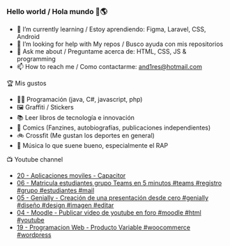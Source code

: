 ### Hello world / Hola mundo 👋🌎

<!--
**xaca/xaca** is a ✨ _special_ ✨ repository because its `README.md` (this file) appears on your GitHub profile.

Here are some ideas to get you started:
-->

- 🌱 I’m currently learning / Estoy aprendiendo: Figma, Laravel, CSS, Android
- 🤔 I’m looking for help with My repos / Busco ayuda con mis repositorios
- 💬 Ask me about / Preguntame acerca de: HTML, CSS, JS & programming 
- 📫 How to reach me / Como contactarme: and1res@hotmail.com

🏆 Mis gustos
- 👨‍💻 Programación (java, C#, javascript, php)
- 🖼️ Graffiti / Stickers
- 📚 Leer libros de tecnología e innovación
- 💢 Comics (Fanzines, autobiografías, publicaciones independientes)
- 🚲 Crossfit (Me gustan los deportes en general)
- 🎤 Música lo que suene bueno, especialmente el RAP
<!--
📝 Frases
- "I only smile in the dark, I only smile when it's complicated" Raybiez
- "De lo que ves créete la mitad de lo que no ves no te creas nada" Kase O
-->
📺 Youtube channel
<!-- BLOG-POST-LIST:START -->
- [20 - Aplicaciones moviles - Capacitor](https://www.youtube.com/watch?v=4_BNDDMjVb8)
- [06 - Matricula estudiantes grupo Teams en 5 minutos #teams #registro #grupo #estudiantes #mail](https://www.youtube.com/watch?v=IiEeemmy33U)
- [05 - Genially - Creación de una presentación desde cero #genially #diseño #design #imagen #editar](https://www.youtube.com/watch?v=SAF5vYCQeTc)
- [04 - Moodle - Publicar video de youtube en foro #moodle #html #youtube](https://www.youtube.com/watch?v=Nt7GSqk4hCA)
- [19 - Programacion Web - Producto Variable #woocommerce #wordpress](https://www.youtube.com/watch?v=6KhzShwtl-A)
<!-- BLOG-POST-LIST:END -->
